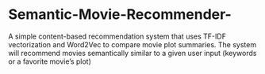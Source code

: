 # Semantic-Movie-Recommender-
A simple content-based recommendation system that uses TF-IDF vectorization and Word2Vec to compare movie plot summaries. The system will recommend movies semantically similar to a given user input (keywords or a favorite movie’s plot)
